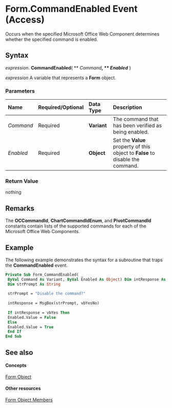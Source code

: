 
# Form.CommandEnabled Event (Access)

Occurs when the specified Microsoft Office Web Component determines whether the specified command is enabled.


## Syntax

 _expression_. **CommandEnabled**( ** _Command_**, ** _Enabled_** )

 _expression_ A variable that represents a **Form** object.


### Parameters



|**Name**|**Required/Optional**|**Data Type**|**Description**|
|:-----|:-----|:-----|:-----|
| _Command_|Required|**Variant**| The command that has been verified as being enabled.|
| _Enabled_|Required|**Object**|Set the  **Value** property of this object to **False** to disable the command.|

### Return Value

nothing


## Remarks

The  **OCCommandId**, **ChartCommandIdEnum**, and **PivotCommandId** constants contain lists of the supported commands for each of the Microsoft Office Web Components.


## Example

The following example demonstrates the syntax for a subroutine that traps the  **CommandEnabled** event.


```vb
Private Sub Form_CommandEnabled( _ 
 ByVal Command As Variant, ByVal Enabled As Object) Dim intResponse As Integer 
 Dim strPrompt As String 
 
 strPrompt = "Disable the command?" 
 
 intResponse = MsgBox(strPrompt, vbYesNo) 
 
 If intResponse = vbYes Then 
 Enabled.Value = False 
 Else 
 Enabled.Value = True 
 End If 
End Sub
```


## See also


#### Concepts


[Form Object](72ef9219-142b-b690-b696-3eba9a5d4522.md)
#### Other resources


[Form Object Members](e1976b58-28ca-8f76-cdf3-6732cb06ce6c.md)

